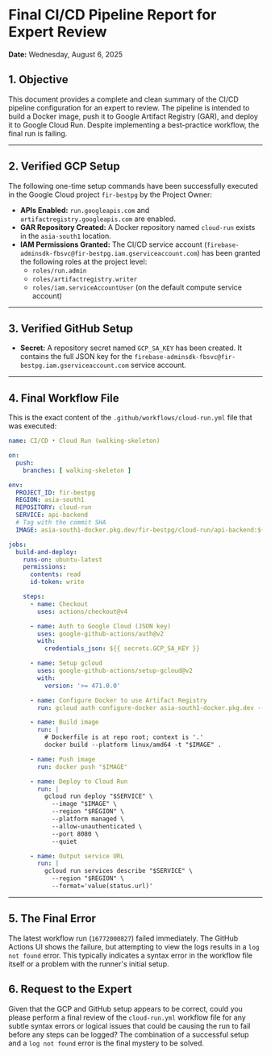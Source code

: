 # Final CI/CD Pipeline Report for Expert Review

**Date:** Wednesday, August 6, 2025

## 1. Objective

This document provides a complete and clean summary of the CI/CD pipeline configuration for an expert to review. The pipeline is intended to build a Docker image, push it to Google Artifact Registry (GAR), and deploy it to Google Cloud Run. Despite implementing a best-practice workflow, the final run is failing.

---

## 2. Verified GCP Setup

The following one-time setup commands have been successfully executed in the Google Cloud project `fir-bestpg` by the Project Owner:

*   **APIs Enabled:** `run.googleapis.com` and `artifactregistry.googleapis.com` are enabled.
*   **GAR Repository Created:** A Docker repository named `cloud-run` exists in the `asia-south1` location.
*   **IAM Permissions Granted:** The CI/CD service account (`firebase-adminsdk-fbsvc@fir-bestpg.iam.gserviceaccount.com`) has been granted the following roles at the project level:
    *   `roles/run.admin`
    *   `roles/artifactregistry.writer`
    *   `roles/iam.serviceAccountUser` (on the default compute service account)

---

## 3. Verified GitHub Setup

*   **Secret:** A repository secret named `GCP_SA_KEY` has been created. It contains the full JSON key for the `firebase-adminsdk-fbsvc@fir-bestpg.iam.gserviceaccount.com` service account.

---

## 4. Final Workflow File

This is the exact content of the `.github/workflows/cloud-run.yml` file that was executed:

```yaml
name: CI/CD • Cloud Run (walking-skeleton)

on:
  push:
    branches: [ walking-skeleton ]

env:
  PROJECT_ID: fir-bestpg
  REGION: asia-south1
  REPOSITORY: cloud-run
  SERVICE: api-backend
  # Tag with the commit SHA
  IMAGE: asia-south1-docker.pkg.dev/fir-bestpg/cloud-run/api-backend:${{ github.sha }}

jobs:
  build-and-deploy:
    runs-on: ubuntu-latest
    permissions:
      contents: read
      id-token: write

    steps:
      - name: Checkout
        uses: actions/checkout@v4

      - name: Auth to Google Cloud (JSON key)
        uses: google-github-actions/auth@v2
        with:
          credentials_json: ${{ secrets.GCP_SA_KEY }}

      - name: Setup gcloud
        uses: google-github-actions/setup-gcloud@v2
        with:
          version: '>= 471.0.0'

      - name: Configure Docker to use Artifact Registry
        run: gcloud auth configure-docker asia-south1-docker.pkg.dev --quiet

      - name: Build image
        run: |
          # Dockerfile is at repo root; context is '.'
          docker build --platform linux/amd64 -t "$IMAGE" .

      - name: Push image
        run: docker push "$IMAGE"

      - name: Deploy to Cloud Run
        run: |
          gcloud run deploy "$SERVICE" \
            --image "$IMAGE" \
            --region "$REGION" \
            --platform managed \
            --allow-unauthenticated \
            --port 8080 \
            --quiet

      - name: Output service URL
        run: |
          gcloud run services describe "$SERVICE" \
            --region "$REGION" \
            --format='value(status.url)'
```

---

## 5. The Final Error

The latest workflow run (`16772000827`) failed immediately. The GitHub Actions UI shows the failure, but attempting to view the logs results in a `log not found` error. This typically indicates a syntax error in the workflow file itself or a problem with the runner's initial setup.

## 6. Request to the Expert

Given that the GCP and GitHub setup appears to be correct, could you please perform a final review of the `cloud-run.yml` workflow file for any subtle syntax errors or logical issues that could be causing the run to fail before any steps can be logged? The combination of a successful setup and a `log not found` error is the final mystery to be solved.
